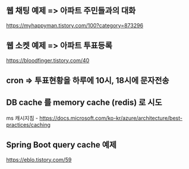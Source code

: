 ## 웹 채팅 예제 => 아파트 주민들과의 대화
https://myhappyman.tistory.com/100?category=873296

## 웹 소켓 예제 => 아파트 투표등록
https://bloodfinger.tistory.com/40

## cron => 투표현황을 하루에 10시, 18시에 문자전송 

## DB cache 를 memory cache (redis) 로 시도
ms 캐시지침 - https://docs.microsoft.com/ko-kr/azure/architecture/best-practices/caching

## Spring Boot query cache 예제
https://eblo.tistory.com/59
